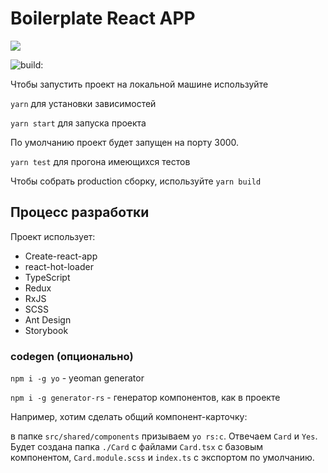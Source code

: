 # Boilerplate React APP

<a href="https://codeclimate.com/github/Hennessy811/react-app-boilerplate/maintainability"><img src="https://api.codeclimate.com/v1/badges/c43b0fe0a9547c15065a/maintainability" /></a>

<a id="status-image-popup" title="Latest push build on default branch: " name="status-images" class="pointer open-popup">
          <img src="https://travis-ci.org/Hennessy811/react-app-boilerplate.svg?branch=master" alt="build:">
        </a>

Чтобы запустить проект на локальной машине используйте

`yarn` для установки зависимостей

`yarn start` для запуска проекта

По умолчанию проект будет запущен на порту 3000.

`yarn test` для прогона имеющихся тестов

Чтобы собрать production сборку, используйте `yarn build`

## Процесс разработки

Проект использует:
- Create-react-app
- react-hot-loader
- TypeScript
- Redux
- RxJS 
- SCSS
- Ant Design
- Storybook

### codegen (опционально)
`npm i -g yo` - yeoman generator

`npm i -g generator-rs` - генератор компонентов, как в проекте

Например, хотим сделать общий компонент-карточку:

в папке `src/shared/components` призываем `yo rs:c`. Отвечаем `Card` и `Yes`. Будет создана папка `./Card` с файлами `Card.tsx` с базовым компонентом, `Card.module.scss` и `index.ts` с экспортом по умолчанию.
